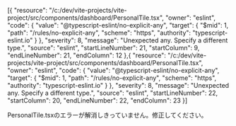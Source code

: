 [{
	"resource": "/c:/dev/vite-projects/vite-project/src/components/dashboard/PersonalTile.tsx",
	"owner": "eslint",
	"code": {
		"value": "@typescript-eslint/no-explicit-any",
		"target": {
			"$mid": 1,
			"path": "/rules/no-explicit-any",
			"scheme": "https",
			"authority": "typescript-eslint.io"
		}
	},
	"severity": 8,
	"message": "Unexpected any. Specify a different type.",
	"source": "eslint",
	"startLineNumber": 21,
	"startColumn": 9,
	"endLineNumber": 21,
	"endColumn": 12
},{
	"resource": "/c:/dev/vite-projects/vite-project/src/components/dashboard/PersonalTile.tsx",
	"owner": "eslint",
	"code": {
		"value": "@typescript-eslint/no-explicit-any",
		"target": {
			"$mid": 1,
			"path": "/rules/no-explicit-any",
			"scheme": "https",
			"authority": "typescript-eslint.io"
		}
	},
	"severity": 8,
	"message": "Unexpected any. Specify a different type.",
	"source": "eslint",
	"startLineNumber": 22,
	"startColumn": 20,
	"endLineNumber": 22,
	"endColumn": 23
}]

PersonalTile.tsxのエラーが解消しきっていません。修正してください。
